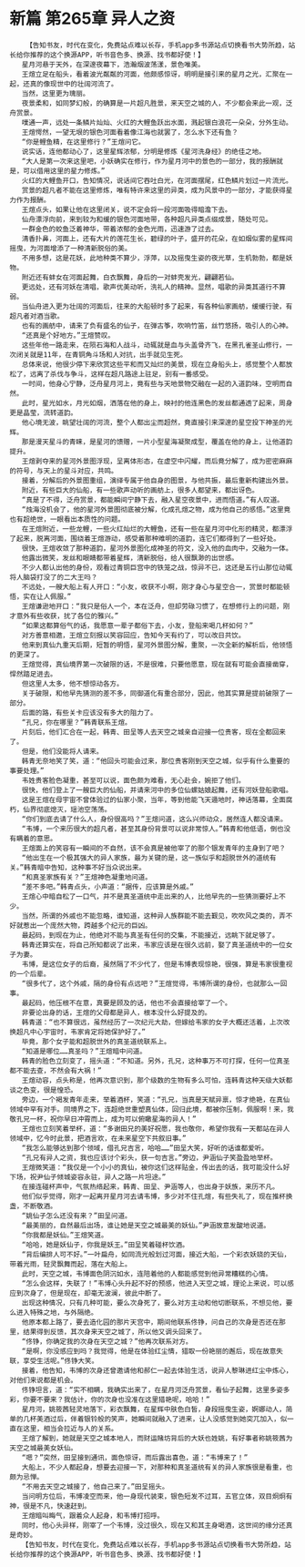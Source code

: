 # 新篇 第265章 异人之资
        【告知书友，时代在变化，免费站点难以长存，手机app多书源站点切换看书大势所趋，站长给你推荐的这个换源APP，听书音色多、换源、找书都好使！】
       星月河悬于天外，在深邃夜幕下，浩瀚烟波荡漾，景色唯美。
       王煊立足在船头，看着波光粼粼的河面，他颇感惊讶，明明是接引来的星月之光，汇聚在一起，还真的像现世中的壮阔河流了。
       当然，这里更为瑰丽。
       夜景柔和，如同梦幻般，的确算是一片超凡胜景，来天空之城的人，不少都会来此一观，泛舟赏景。
       噗通一声，远处一条鳞片灿灿、火红的大鲤鱼跃出水面，溅起银白浪花一朵朵，分外生动。
       王煊愕然，一望无垠的银色河面看着像江海也就罢了，怎么水下还有鱼？
       “你是鲤鱼精，在这里修行？”王煊问它。
       说实话，连他都动心了，这里星辉浓郁，分明是修炼《星河洗身经》的绝佳之地。
       “大人是第一次来这里吧，小妖确实在修行，作为星月河中的景色的一部分，我的报酬就是，可以借用这里的星力修炼。”
       火红的大鲤鱼开口，告知情况，说话间它吞吐白光，在河面摆尾，红色鳞片划过一片流光。
       赏景的超凡者不能在这里修炼，唯有特许来这里的异类，成为风景中的一部分，才能获得星力作为报酬。
       王煊点头，如果让他在这里闭关，说不定会将一段河面吸得暗澹下去。
       仙舟漂浮向前，来到较为和缓的银色河面地带，各种超凡异类点缀成景，随处可见。
       一群金色的蛟鱼泛着神华，带着浓郁的金色光雨，迅速游了过去。
       清香扑鼻，河面上，还有大片的莲花生长，碧绿的叶子，盛开的花朵，在如烟似雾的星辉间摇曳，为河面增添了一种清新脱俗的美。
       不用多想，这是花妖，此地种类不算少，浮萍，以及摇曳生姿的夜光草，生机勃勃，都是妖物。
       附近还有蚌女在河面起舞，白衣飘舞，身后的一对蚌壳发光，翩翩若仙。
       更远处，还有河妖在清唱，歌声优美动听，洗礼人的精神。显然，唱歌的异类其道行不算弱。
       当仙舟进入更为壮阔的河面后，往来的大船顿时多了起来，有各种仙家画舫，缓缓行驶，有超凡者对酒当歌。
       也有的画舫中，请来了负有盛名的仙子，在弹古筝，吹响竹笛，丝竹悠扬，吸引人的心神。
       “还真是个好地方。”王煊赞叹。
       这些年他一路走来，在陨石海和人战斗，动辄就是血与头盖骨齐飞，在黑孔雀圣山修行，一次闭关就是11年，在青铜角斗场和人对抗，出手就见生死。
       总体来说，他很少停下来欣赏这些平和而又灿烂的美景，现在立身船头上，感觉整个人都放松了，远离了杀伐与争斗，这样在超凡路途上驻足，别有一番感受。
       一时间，他身心宁静，泛舟星月河上，竟有些与天地景物交融在一起的入道韵味，空明而自然。
       此时，星光如水，月光如烟，洒落在他的身上，映衬的他连黑色的发丝都通透了起来，周身更是晶莹，流转道韵。
       他心境无波，眺望壮阔的河流，整个人都出尘而超然，竟直接引来深邃的星空投下神圣的光辉。
       那是漫天星斗的青睐，是星河的馈赠，一片小型星海凝聚成型，覆盖在他的身上，让他道韵提升。
       王煊剥夺来的星河外景图浮现，呈离体形态，在虚空中闪耀，而后竟分解了，成为密密麻麻的符号，与天上的星斗对应，共鸣。
       接着，分解后的外景图重组，演绎专属于他自身的图景，与他共振，最后重新构建出外景。
       附近，有些巨大的仙船，有一些歌声动听的画舫上，很多人都望来，都出讶色。
       “真是了不得，泛舟赏景，都能瞬间宁静下去，融入星空夜景中，进而悟道。”有人叹道。
       “烛海没机会了，他的星河外景图彻底被分解，化成孔煊之物，成为他自己的感悟。”这里竟也有超绝世，一眼看出本质性的问题。
       在王煊附近，一些龙鲤，一些火红灿烂的大鲤鱼，还有一些在星月河中化形的精灵，都漂浮了起来，脱离河面，围绕着王煊游动，感受着那种难明的道韵，连它们都得到了一些好处。
       很快，王煊收敛了那种道韵，星河外景图化成神圣的符文，没入他的血肉中，交融为一体。
       他露出微笑，发丝和眼睛都带着星辉，清新脱俗，给人很飘渺的出世感。
       不少人都认出他的身份，观看过青铜巨宫中的铁笼之战，惊异不已，这还是五行山那位动辄将人脑袋打没了的二大王吗？
       不远处，一艘大船上有人开口：“小友，收获不小啊，刚才身心与星空合一，赏景时都能顿悟，实在让人佩服。”
       王煊谦逊地开口：“我只是俗人一个，本在泛舟，但却劳碌习惯了，在想修行上的问题，刚才意外有些收获，扰了各位的雅兴。”
       “如果这都算俗气的话，我愿意一辈子都俗下去，小友，登船来喝几杯如何？”
       对方善意相邀，王煊立刻报以笑容回应，告知今天有约了，可以改日共饮。
       他来到真仙九重天后期，短暂的明悟，星河外景图分解，重聚，一次全新的解析后，他领悟的更深了。
       王煊觉得，真仙境界第一次破限的话，不是很难，只要他愿意，现在就有可能会直接凿穿，悍然踏足进去。
       但这里人太多，他不想惊动各方。
       关于破限，和他早先猜测的差不多，同御道化有重合部分，因此，他其实算是提前破限了一部分。
       后面的路，有些关卡应该没有多大的阻力了。
       “孔兄，你在哪里？”韩青联系王煊。
       片刻后，他们汇合在一起，韩青、田呈等人去天空之城亲自迎接一位贵客，现在全都回来了。
       但是，他们没能将人请来。
       韩青无奈地笑了笑，道：“他回头可能会过来，那位贵客刚到天空之城，似乎有什么重要的事要处理。”
       韦姓贵客脸色凝重，甚至可以说，面色颇为难看，无心赴会，婉拒了他们。
       很快，他们登上了一艘巨大的仙船，并请来河中的多位仙螺姑娘起舞，还有河妖登船歌唱。
       这是王煊在母宇宙不曾体验过的仙家小聚，当年，等到他能飞天遁地时，神话落幕，全面腐朽，仙界彻底熄灭，瑶池空荡荡。
       “你们到底去请了什么人，身份很高吗？”王煊问道，这么兴师动众，居然连人都没请来。
       “韦博，一个来历很大的超凡者，甚至其身份背景可以说非常惊人。”韩青和他低语，倒也没有瞒着的意思。
       王煊面上的笑容有一瞬间的不自然，该不会真是被他宰了的那个银发青年的主身到了吧？
       “他出生在一个极其强大的异人家族，最为关键的是，这一族似乎和超脱世外的道统有关。”韩青暗中告知，这种事不好当众说出来。
       “和真圣家族有关？”王煊神色凝重地问道。
       “差不多吧。”韩青点头，小声道：“据传，应该算是外戚。”
       王煊心中暗自松了一口气，并不是真圣道统中走出来的人，比他早先的一些猜测要好上不少。
       当然，所谓的外戚也不能忽略，谁知道，这种异人族群能不能去觐见，吹吹风之类的，弄不好就惹出一个庞然大物，跨越多个纪元的巨凶。
       最起码，到现在为止，他绝对不能与真圣有任何的交集，不能接近，远眺下就足够了。
       韩青还算实在，将自己所知都说了出来，韦家应该是在很久远前，娶了真圣道统中的一位女子为妻。
       韦博，是这位女子的后裔，虽然隔了不少代了，但是韦博表现惊艳，很强，算是韦家很重视的一个后辈。
       “很多代了，这个外戚，隔的身份有点远吧？”王煊觉得，韦博所谓的身份，也就那么一回事。
       最起码，他压根不在意，真要是顾及的话，他也不会直接给宰了一个。
       非要论出身的话，王煊的父母都是异人，根本没什么好提及的。
       韩青道：“也不算很远，虽然经历了一次纪元大劫，但嫁给韦家的女子大概还活着，上次改换超凡中心宇宙时，韦家肯定将她保护好了。”
       毕竟，那个女子能和超脱世外的真圣道统联系上。
       “知道是哪位……真圣吗？”王煊暗中问道。
       韩青的脸色立刻变了，摇头道：“不知道。另外，孔兄，这种事万不可打探，任何一位真圣都不能去查，不然会有大祸！”
       王煊动容，点头称是，他再次意识到，那个级数的生物有多么可怕，连韩青这种天级大妖都谈之色变，很是惶恐。
       旁边，一个褐发青年走来，举着酒杯，笑道：“孔兄，当真是天赋异禀，惊才绝艳，在真仙领域中罕有对手。同境界之下，连超绝世重塑真仙体，回归此境，都被你压制，佩服啊！来，我敬孔兄一杯，祝你早日冲霄而上，成为可以俯瞰星海的异人！”
       王煊也立刻笑着举杯，道：“多谢田兄的美好祝愿，我也敬你，希望你我有一天都站在异人领域中，忆今时此景，把酒言欢，在未来星空下共叙旧事。”
       “我怎么能够达到那个领域，借孔兄吉言，哈哈……”田呈大笑，好听的话谁都爱听。
       “孔兄有异人之资，我也应该讨个彩头，获一句吉言。”旁边，尹涵仙子笑盈盈地举杯。
       王煊微笑道：“我仅是一个小小的真仙，被你这们这样贴金，传出去的话，我可能没什么好下场，祝尹仙子倾城姿容永驻，异人之路一片坦途。”
       在接连碰杯声中，气氛热络起来，韩青、田呈、尹涵等人，也出身于妖族，来历不凡。
       他们似乎觉得，刚才一起离开星月河去请韦博，多少对不住孔煊，有些失礼了，现在推杯换盏，不断敬酒。
       “姚仙子怎么还没有来？”田呈问道。
       “最美丽的，自然最后出场，谁让她是天空之城最美的妖仙。”尹涵故意发酸地说道。
       “你我都是妖仙。”王煊笑道。
       “哈哈，她是妖仙子，你我是妖王。”田呈笑着碰杯饮酒。
       “背后编排人可不好。”一叶扁舟，如同流光般划过河面，接近大船，一个彩衣妖娆的天仙，带着光雨，轻灵飘舞而起，落在大船上。
       此时，天空之城，韦博面色阴沉如水，连陪着他的人都能感觉到他异常糟糕的心情。
       “怎么会这样，失联了！”韦博心头升起不好的预感，他进入天空之城，理论上来说，可以感应到次身了，但是现在，却毫无波澜，彼此中断了。
       出现这种情况，只有几种可能，要么次身死了，要么对方主动和他切断联系，不想见他，要么进入特殊之地，与外隔绝。
       他原本都上路了，要去造化园的那片天宫中，期间他联系佟铮，问自己的次身是否还在那里，结果得到反馈，其次身来天空之城了，所以他又调头回来了。
       “佟铮，你确定我的次身在天空之城？”他再次联系对方。
       “是啊，你没感应到吗？我觉得，他是在体验红尘情，猎取一份艳丽的邂后，现在故意失联，享受生活呢。”佟铮大笑。
       接着，他告知，韦博的次身还曾邀请他和郝仁一起去体验生活，说异人黎琳进红尘中炼心，对他们来说都是机会。
       佟铮坦言，道：“实不相瞒，我确实出来了，在星月河泛舟赏景，看仙子起舞，这里多姿多彩，你要不要来？我估计，你的次身也没准在这里猎艳呢，哈哈！”
       星月河，姚筱茜轻灵地落下，彩衣飘舞，在星辉中肤色白皙，身段摇曳生姿，婀娜动人，简单的几杯美酒过后，伴着银铃般的笑声，她瞬间就融入了进来，让人没感觉到她突兀加入，似一直在这里，相当会拉近与人的关系。
       王煊了解到，她就是天空之城本地人，而财运赌坊背后的大妖也姓姚，有好事者称姚筱茜为天空之城最美女妖仙。
       “嗯？”突然，田呈接到通讯，面色惊讶，而后露出喜色，道：“韦博来了！”
       大船上，不少人都起身，想要去迎接一下，对那种和真圣道统有关的异人家族很是看重，也颇为忌惮。
       “不用去天空之城接了，他自己来了。”田呈摇头。
       当问明方位后，韦博凌空而来，他一身现代装束，银色短发不过耳，五官立体，双目炯炯有神，很是不凡，快速赶到。
       王煊暗叫晦气，跟着众人起身，和韦博打招呼。
       同时，他心头异样，刚宰了一个韦博，没过很久，现在又和其主身喝酒，这世间的缘分还真是奇妙。
       【告知书友，时代在变化，免费站点难以长存，手机app多书源站点切换看书大势所趋，站长给你推荐的这个换源APP，听书音色多、换源、找书都好使！】